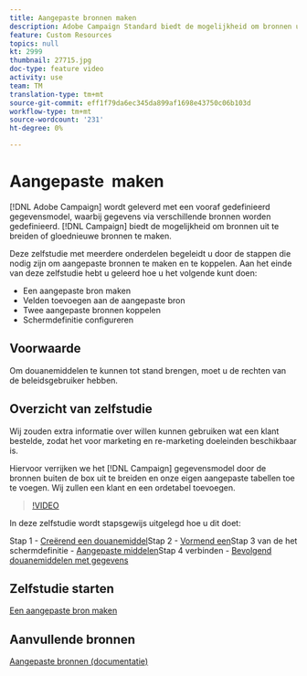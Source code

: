 ```yaml
---
title: Aangepaste bronnen maken
description: Adobe Campaign Standard biedt de mogelijkheid om bronnen uit te breiden of gloednieuwe bronnen te maken. Deze zelfstudie met meerdere onderdelen begeleidt u door de stappen die nodig zijn om aangepaste bronnen te maken en te koppelen.
feature: Custom Resources
topics: null
kt: 2999
thumbnail: 27715.jpg
doc-type: feature video
activity: use
team: TM
translation-type: tm+mt
source-git-commit: eff1f79da6ec345da899af1698e43750c06b103d
workflow-type: tm+mt
source-wordcount: '231'
ht-degree: 0%

---
```



# Aangepaste &#x200B; maken

[!DNL Adobe Campaign] wordt geleverd met een vooraf gedefinieerd gegevensmodel, waarbij gegevens via verschillende bronnen worden gedefinieerd. [!DNL Campaign] biedt de mogelijkheid om bronnen uit te breiden of gloednieuwe bronnen te maken.

Deze zelfstudie met meerdere onderdelen begeleidt u door de stappen die nodig zijn om aangepaste bronnen te maken en te koppelen. Aan het einde van deze zelfstudie hebt u geleerd hoe u het volgende kunt doen:

* Een aangepaste bron maken
* Velden toevoegen aan de aangepaste bron
* Twee aangepaste bronnen koppelen
* Schermdefinitie configureren

## Voorwaarde

Om douanemiddelen te kunnen tot stand brengen, moet u de rechten van de beleidsgebruiker hebben.

## Overzicht van zelfstudie

Wij zouden extra informatie over willen kunnen gebruiken wat een klant bestelde, zodat het voor marketing en re-marketing doeleinden beschikbaar is.

Hiervoor verrijken we het [!DNL Campaign] gegevensmodel door de bronnen buiten de box uit te breiden en onze eigen aangepaste tabellen toe te voegen. Wij zullen een klant en een ordetabel toevoegen.

>[!VIDEO](https://video.tv.adobe.com/v/27715?quality=9)

In deze zelfstudie wordt stapsgewijs uitgelegd hoe u dit doet:

Stap 1 - [Creërend een douanemiddel](./creating-a-custom-resource)Stap 2 - [Vormend een](./configuring-a-screen-definition-for-a-custom-resource.md)Stap 3 van de het schermdefinitie - [Aangepaste middelen](./linking-custom-resources.md)Stap 4 verbinden - [Bevolgend douanemiddelen met gegevens](./populate-custom-resources-with-data.md)

## Zelfstudie starten

[Een aangepaste bron maken](./create-a-custom-resource)

## Aanvullende bronnen

[Aangepaste bronnen (documentatie)](https://experienceleague.adobe.com/docs/campaign-standard/using/working-with-apis/global-concepts/custom-resources.html)
